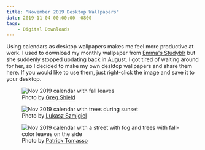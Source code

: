 ```yaml
---
title: "November 2019 Desktop Wallpapers"
date: 2019-11-04 00:00:00 -0800
tags:
    - Digital Downloads
---
```


Using calendars as desktop wallpapers makes me feel more productive at work. I used to download my monthly wallpaper from [Emma's Studyblr](https://emmastudies.com/tagged/download) but she suddenly stopped updating back in August. I got tired of waiting around for her, so I decided to make my own desktop wallpapers and share them here. If you would like to use them, just right-click the image and save it to your desktop.

<figure>
    <img src="https://i.imgur.com/juOsBSZ.jpg" alt="Nov 2019 calendar with fall leaves">
    <figcaption>Photo by <a href="https://unsplash.com/@gregshield?utm_source=unsplash&amp;utm_medium=referral&amp;utm_content=creditCopyText">Greg Shield</a></figcaption>
</figure>

<figure>
    <img src="https://i.imgur.com/CHpgTkL.jpg" alt="Nov 2019 calendar with trees during sunset">
    <figcaption>Photo by <a href="https://unsplash.com/@szmigieldesign?utm_source=unsplash&amp;utm_medium=referral&amp;utm_content=creditCopyText">Lukasz Szmigiel</a></figcaption>
</figure>

<figure>
    <img src="https://i.imgur.com/xofkWf2.jpg" alt="Nov 2019 calendar with a street with fog and trees with fall-color leaves on the side">
    <figcaption>Photo by <a href="https://unsplash.com/@impatrickt?utm_source=unsplash&amp;utm_medium=referral&amp;utm_content=creditCopyText">Patrick Tomasso</a></figcaption>
</figure>
